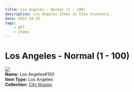 ```yaml
---
title: Los Angeles - Normal (1 - 100)
description: Los Angeles Items in Chia Inventory
date: 2022-10-10
tags:
    - NFT
    - Items
---
```


# Los Angeles - Normal (1 - 100)
<div class="item_thumbnail">
<img loading="lazy" src="https://unztsktjuxuhmgcwmqsso5w7c5rkmgmh6zaydud7tujh3umqva.arweave.net/o3M5Kmml6HYYVmQlJ3bfF2KmGYf2QYHQf50Sf-dGQqM"><br/>
<div><strong>Name:</strong> Los Angeles#100</div>
<div><strong>Item Type:</strong> Los Angeles</div>
<div><strong>Collection:</strong> <a href="https://www.spacescan.io/xch/nft/collection/col1lend2dcn558km4wcwta4xnkfv3xpcmlp9kyt0m909emvfxechlyqdl5ndg">City Illusion</a></div>
</div>

